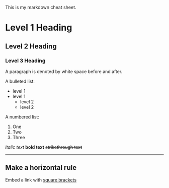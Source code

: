 This is my markdown cheat sheet.

# Level 1 Heading

## Level 2 Heading

### Level 3 Heading

A paragraph is denoted by white space before and after.

A bulleted list:
- level 1
- level 1
	- level 2
	- level 2

A numbered list:
1. One
2. Two
3. Three

*italic text*
**bold text**
~~strikethrough text~~

---
Make a horizontal rule
---

Embed a link with [square brackets](https.daringfireball.net/projects/markdown/syntax)

